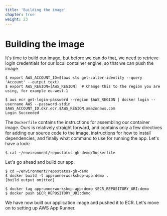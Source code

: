 ```yaml
---
title: 'Building the image'
chapter: true
weight: 23
---
```


# Building the image

It's time to build our image, but before we can do that, we need to retrieve login credentials for
our local container engine, so that we can push the image

```shell
$ export AWS_ACCOUNT_ID=$(aws sts get-caller-identity --query 'Account' --output text)
$ export AWS_REGION=[AWS_REGION]  # Change this to the region you are using, for example eu-west-1

$ aws ecr get-login-password --region $AWS_REGION | docker login --username AWS --password-stdin $AWS_ACCOUNT_ID.dkr.ecr.$AWS_REGION.amazonaws.com
Login Succeeded
```

The `Dockerfile` contains the instructions for assembling our container image. Ours is relatively
straight forward, and contains only a few directives for adding our source code to the image,
instructions for how to install dependencies, and finally what command to use for running the app.
Let's have a look:

```shell
$ cat ~/environment/repostatus-gh-demo/Dockerfile
```

Let's go ahead and build our app.

```shell
$ cd ~/environment/repostatus-gh-demo
$ docker build -t apprunnerworkshop-app:demo .
[build output omitted]

$ docker tag apprunnerworkshop-app:demo $ECR_REPOSITORY_URI:demo
$ docker push $ECR_REPOSITORY_URI:demo
```

We have now built our application image and pushed it to ECR. Let's move on to setting up AWS App
Runner.
